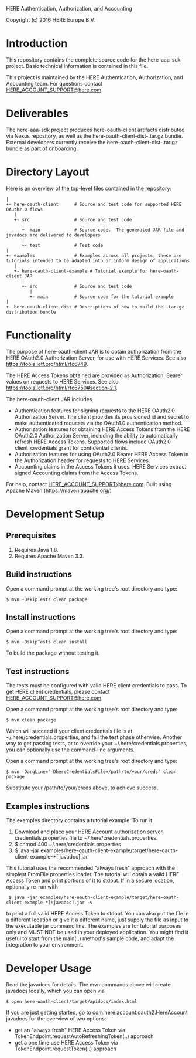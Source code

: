 HERE Authentication, Authorization, and Accounting

Copyright (c) 2016 HERE Europe B.V.

Introduction
============
This repository contains the complete source code for the here-aaa-sdk project.  Basic 
technical information is contained in this file.

This project is maintained by the HERE Authentication, Authorization, and Accounting team.  For 
questions contact HERE_ACCOUNT_SUPPORT@here.com.

Deliverables
============
The here-aaa-sdk project produces here-oauth-client artifacts distributed via Nexus repository, 
as well as the here-oauth-client-dist-<version>.tar.gz bundle.  External developers currently 
receive the here-oauth-client-dist-<version>.tar.gz bundle as part of onboarding.

Directory Layout
================
Here is an overview of the top-level files contained in the repository:

    |
    +- here-oauth-client      # Source and test code for supported HERE OAuth2.0 flows
       |
       +- src                 # Source and test code
          |
          +- main             # Source code.  The generated JAR file and javadocs are delivered to developers
          |
          +- test             # Test code
    |
    +- examples               # Examples across all projects; these are tutorials intended to be adapted into or inform design of applications
       |
       +- here-oauth-client-example # Tutorial example for here-oauth-client JAR
          |
          +- src              # Source and test code
             |
             +- main          # Source code for the tutorial example
    |
    +- here-oauth-client-dist # Descriptions of how to build the .tar.gz distribution bundle

Functionality
=============
The purpose of here-oauth-client JAR is to obtain authorization from the HERE OAuth2.0 
Authorization Server, for use with HERE Services.  See also https://tools.ietf.org/html/rfc6749.

The HERE Access Tokens obtained are provided as Authorization: Bearer values on requests to 
HERE Services.  See also https://tools.ietf.org/html/rfc6750#section-2.1.

The here-oauth-client JAR includes
- Authentication features for signing requests to the HERE OAuth2.0 Authorization Server.  The 
  client provides its provisioned id and secret to make authenticated requests via the OAuth1.0 
  authentication method.
- Authorization features for obtaining HERE Access Tokens from the HERE OAuth2.0 Authorization 
  Server, including the ability to automatically refresh HERE Access Tokens.  Supported 
  flows include OAuth2.0 client_credentials grant for confidential clients.
- Authorization features for using OAuth2.0 Bearer HERE Access Token in the Authorization header 
  for requests to HERE Services.
- Accounting claims in the Access Tokens it uses.  HERE Services extract signed Accounting claims 
  from the Access Tokens.

For help, contact HERE_ACCOUNT_SUPPORT@here.com.
Built using Apache Maven (https://maven.apache.org/)

Development Setup
=================

Prerequisites
-------------

1. Requires Java 1.8.
2. Requires Apache Maven 3.3.

Build instructions
------------------

Open a command prompt at the working tree's root directory and type:

    $ mvn -DskipTests clean package

Install instructions
--------------------

Open a command prompt at the working tree's root directory and type:

    $ mvn -DskipTests clean install

To build the package without testing it.  

Test instructions
-----------------

The tests must be configured with valid HERE client credentials to pass.  To get HERE client 
credentials, please contact HERE_ACCOUNT_SUPPORT@here.com.

Open a command prompt at the working tree's root directory and type:

    $ mvn clean package

Which will succeed if your client credentials file is at ~/.here/credentials.properties, and 
fail the test phase otherwise.  Another way to get passing tests, or to override your 
~/.here/credentials.properties, you can optionally use the command-line arguments.

Open a command prompt at the working tree's root directory and type:

    $ mvn -DargLine='-DhereCredentialsFile=/path/to/your/creds' clean package

Substitute your /path/to/your/creds above, to achieve success.

Examples instructions
---------------------
The examples directory contains a tutorial example.  To run it

1. Download and place your HERE Account authorization server credentials.properties file to 
   ~/.here/credentials.properties.
2.   $ chmod 400 ~/.here/credentials.properties
3.   $ java -jar examples/here-oauth-client-example/target/here-oauth-client-example-*[!javadoc].jar

This tutorial uses the recommended "always fresh" approach with the simplest FromFile properties 
loader.  The tutorial will obtain a valid HERE Access Token and print portions of it to stdout.
If in a secure location, optionally re-run with

     $ java -jar examples/here-oauth-client-example/target/here-oauth-client-example-*[!javadoc].jar -v

to print a full valid HERE Access Token to stdout.  You can also put the file in a different 
location or give it a different name, just supply the file as input to the executable jar command 
line.  The examples are for tutorial purposes only and MUST NOT be used in your deployed 
application.  You might find it useful to start from the main(..) method's sample code, and 
adapt the integration to your environment.
 

Developer Usage
===============

Read the javadocs for details.  The mvn commands above will create javadocs locally, which you can 
open via 

    $ open here-oauth-client/target/apidocs/index.html

If you are just getting started, go to com.here.account.oauth2.HereAccount javadocs for the overview 
of two options:
- get an "always fresh" HERE Access Token via TokenEndpoint.requestAutoRefreshingToken(..) approach
- get a one time use HERE Access Token via TokenEndpoint.requestToken(..) approach
